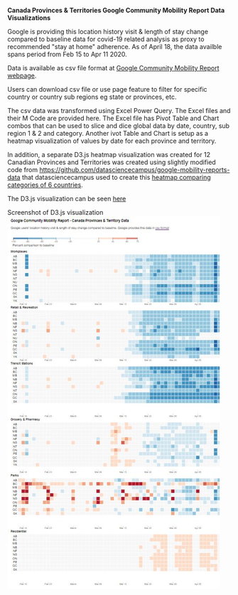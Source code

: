 <strong>Canada Provinces & Territories Google Community Mobility Report Data Visualizations</strong>

Google is providing this location history visit & length of stay change compared to baseline  data for covid-19 related analysis as proxy to recommended "stay at home" adherence. As of April 18, the data availble spans period from Feb 15 to Apr 11 2020. 

Data is available as csv file format at <a href="https://www.google.com/covid19/mobility/">Google Community Mobility Report webpage</a>. 

Users can download csv file or use page feature to filter for specific country or country sub regions eg state or provinces, etc.

The csv data was transformed using Excel Power Query. The Excel files and their M Code are provided here. The Excel file has Pivot Table and Chart combos that can be used to slice and dice global data by date, country, sub region 1 & 2 and category. Another ivot Table and Chart is setup as a heatmap visualization of values by date for each province and territory.

In addition, a separate D3.js heatmap visualization was created for 12 Canadian Provinces and Territories was created using slightly modified code from <a href="https://github.com/datasciencecampus/google-mobility-reports-data">https://github.com/datasciencecampus/google-mobility-reports-data</a> that datasciencecampus used to create this <a href="https://onsvisual.github.io/google-mobility-map/heatmap/">heatmap comparing categories of 6 countries</a>.

The D3.js visualization can be seen <a href=" https://sitrucp.github.io/canada_google_mobility_report_data/">here</a>

Screenshot of D3.js visualization
![Alt text](/screenshot_heatmap.jpg?raw=true "Screenshot of D3.js heatmap")

